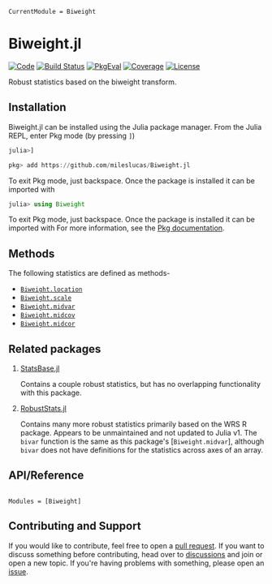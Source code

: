 ```@meta
CurrentModule = Biweight
```

# Biweight.jl

[![Code](https://img.shields.io/badge/Code-GitHub-black.svg)](https://github.com/mileslucas/Biweight.jl)
[![Build Status](https://github.com/mileslucas/Biweight.jl/actions/workflows/CI.yml/badge.svg?branch=main)](https://github.com/mileslucas/Biweight.jl/actions/workflows/CI.yml?query=branch%3Amain)
[![PkgEval](https://juliaci.github.io/NanosoldierReports/pkgeval_badges/B/Biweight.svg)](https://juliaci.github.io/NanosoldierReports/pkgeval_badges/report.html)
[![Coverage](https://codecov.io/gh/mileslucas/Biweight.jl/branch/main/graph/badge.svg)](https://codecov.io/gh/mileslucas/Biweight.jl)
[![License](https://img.shields.io/github/license/mileslucas/Biweight.jl?color=yellow)](https://github.com/mileslucas/Biweight.jl/blob/main/LICENSE)

Robust statistics based on the biweight transform.

## Installation

Biweight.jl can be installed using the Julia package manager. From the Julia REPL, enter Pkg mode (by pressing `]`)

```julia
julia>]

pkg> add https://github.com/mileslucas/Biweight.jl
```

To exit Pkg mode, just backspace. Once the package is installed it can be imported with

```julia
julia> using Biweight
```

To exit Pkg mode, just backspace. Once the package is installed it can be imported with
For more information, see the [Pkg documentation](https://docs.julialang.org/en/v1/stdlib/Pkg/).

## Methods

The following statistics are defined as methods-

* [`Biweight.location`](@ref)
* [`Biweight.scale`](@ref)
* [`Biweight.midvar`](@ref)
* [`Biweight.midcov`](@ref)
* [`Biweight.midcor`](@ref)

## Related packages

1. [StatsBase.jl](https://github.com/JuliaStats/StatsBase.jl)

    Contains a couple robust statistics, but has no overlapping functionality with this package.

2. [RobustStats.jl](https://github.com/mrxiaohe/RobustStats.jl)

    Contains many more robust statistics primarily based on the WRS R package. Appears to be unmaintained and not updated to Julia v1. The `bivar` function is the same as this package's [`Biweight.midvar`], although `bivar` does not have definitions for the statistics across axes of an array.

## API/Reference

```@index
```

```@autodocs
Modules = [Biweight]
```

## Contributing and Support

If you would like to contribute, feel free to open a [pull request](https://github.com/mileslucas/Biweight.jl/pulls). If you want to discuss something before contributing, head over to [discussions](https://github.com/mileslucas/Biweight.jl/discussions) and join or open a new topic. If you're having problems with something, please open an [issue](https://github.com/mileslucas/Biweight.jl/issues).
